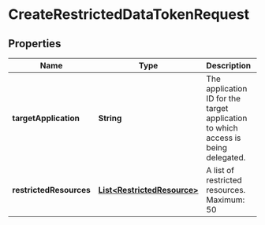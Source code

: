 
# CreateRestrictedDataTokenRequest

## Properties
Name | Type | Description | Notes
------------ | ------------- | ------------- | -------------
**targetApplication** | **String** | The application ID for the target application to which access is being delegated. |  [optional]
**restrictedResources** | [**List&lt;RestrictedResource&gt;**](RestrictedResource.md) | A list of restricted resources. Maximum: 50 | 



